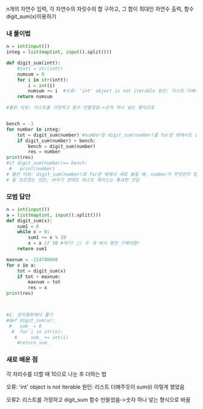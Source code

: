 n개의 자연수 입력, 각 자연수의 자릿수의 합 구하고,
그 합이 최대인 자연수 출력, 함수 digit_sum(x)이용하기

### 내 풀이법
```python
n = int(input())
integ = list(map(int, input().split()))

def digit_sum(intt):
    #intt = str(intt)
    numsum = 0
    for i in str(intt):
        i = int(i)
        numsum += i  #오류: 'int' object is not iterable 원인: 리스트 더해주듯이 sum(i) 이렇게 했었음
    return numsum

#틀린 이유: 리스트를 가정하고 함수 만들었음->숫자 하나 넣는 형식으로


bench = -1
for number in integ:
    tot = digit_sum(number) #number랑 digit_sum(number)를 for문 밖에서도 쓸 수 있음!
    if digit_sum(number) > bench:
        bench = digit_sum(number)
        res = number
print(res)
#if digit_sum(number)== bench:
 #   print(number)  
# 틀린 이유: digit_sum(number)로 for문 밖에서 새로 돌릴 때, number가 무엇인지 정의되지 않음
# 잘 모르겠는 것은, 바꾸기 전에도 테스트 케이스는 통과한 것임

```


### 모범 답안
```python
n = int(input())
a = list(map(int, input().split()))
def digit_sum(x):
    sum1 = 0
    while x > 0:
        sum1 += x % 10
        x = x // 10 #여기! // 두 개 써서 몫만 구해야함!
    return sum1

maxnum = -214700000
for x in a:
    tot = digit_sum(x)
    if tot > maxnum:
        maxnum = tot
        res = x
print(res)



#2. 문자열화해서 풀기
#def digit_sum(x):
 #   sum_ = 0
  #  for i in str(x):
   #     sum_ += int(i)
    #return sum_
```

### 새로 배운 점
각 자리수를 더할 때 10으로 나눈 후 더하는 법

오류: 'int' object is not iterable 원인: 리스트 더해주듯이 sum(i) 이렇게 했었음

오류2: 리스트를 가정하고 digit_sum 함수 만들었음->숫자 하나 넣는 형식으로 바꿈
